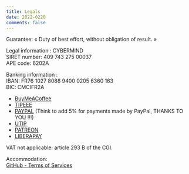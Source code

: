 ```yaml
---
title: Legals
date: 2022-0220
comments: false
---
```


Guarantee: « Duty of best effort, without obligation of result. »

Legal information : CYBERMIND \
SIRET number: 409 743 275 00037 \
APE code: 6202A

Banking information : \
IBAN: FR76 1027 8088 9400 0205 6360 163 \
BIC: CMCIFR2A

* [BuyMeACoffee](https://www.buymeacoffee.com/CyberMind)
* [TIPEEE](https://fr.tipeee.com/cybermind/)
* [PAYPAL](HTTPS://PAYPAL.ME/KERMA) (Think to add 5% for payments made by PayPal, THANKS TO YOU !!!)
* [UTIP](https://www.utip.io/CyberMind/)
* [PATREON](https://patreon.com/cybermind)
* [LIBERAPAY](https://liberapay.com/CyberMind/)

VAT not applicable: article 293 B of the CGI.

Accommodation: \
[GitHub - Terms of Services](https://docs.github.com/en/github/site-policy/github-terms-of-service#h-additional-terms-for-github-pages) 
